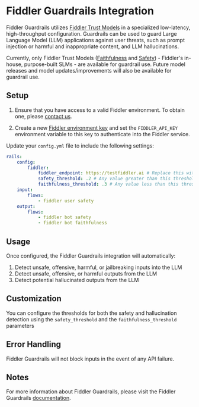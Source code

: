 # Fiddler Guardrails Integration

Fiddler Guardrails utilizes [Fiddler Trust Models](https://docs.fiddler.ai/product-guide/llm-monitoring/llm-based-metrics#fiddler-fast-trust-metrics) in a specialized low-latency, high-throughput configuration. Guardrails can be used to guard Large Language Model (LLM) applications against user threats, such as prompt injection or harmful and inappropriate content, and LLM hallucinations.

Currently, only Fiddler Trust Models ([Faithfulness](https://docs.fiddler.ai/product-guide/llm-monitoring/enrichments-private-preview#fast-faithfulness-private-preview) and [Safety](https://docs.fiddler.ai/product-guide/llm-monitoring/enrichments-private-preview#fast-safety-private-preview)) - Fiddler's in-house, purpose-built SLMs - are available for guardrail use. Future model releases and model updates/improvements will also be available for guardrail use.

## Setup

1. Ensure that you have access to a valid Fiddler environment. To obtain one, please [contact us](https://www.fiddler.ai/contact-sales).

2. Create a new [Fiddler environment key](https://docs.fiddler.ai/ui-guide/administration-ui/settings#credentials) and set the `FIDDLER_API_KEY` environment variable to this key to authenticate into the Fiddler service.

Update your `config.yml` file to include the following settings:

```yaml
rails:
    config:
        fiddler:
            fiddler_endpoint: https://testfiddler.ai # Replace this with your fiddler environment
            safety_threshold: .2 # Any value greater than this threshold will trigger a violation
            faithfulness_threshold: .3 # Any value less than this threshold will trigger a violation
    input:
        flows:
            - fiddler user safety
    output:
        flows:
            - fiddler bot safety
            - fiddler bot faithfulness
```

## Usage

Once configured, the Fiddler Guardrails integration will automatically:

1. Detect unsafe, offensive, harmful, or jailbreaking inputs into the LLM
2. Detect unsafe, offensive, or harmful outputs from the LLM
3. Detect potential hallucinated outputs from the LLM

## Customization

You can configure the thresholds for both the safety and hallucination detection using the `safety_threshold` and the `faithfulness_threshold` parameters

## Error Handling

Fiddler Guardrails will not block inputs in the event of any API failure.

## Notes

For more information about Fiddler Guardrails, please visit the Fiddler Guardrails [documentation](https://docs.fiddler.ai/product-guide/llm-monitoring/guardrails).
